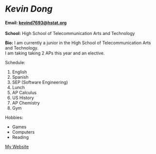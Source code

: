 # _**Kevin Dong**_

#### Email: kevind7693@hstat.org

**School:** High School of Telecommunication Arts and Technology 

**Bio:** I am currently a junior in the High School of Telecommunication Arts and Technology.  
I am taking taking 2 APs this year and an elective.   
    
Schedule:
1. English
2. Spanish 
3. SEP (Software Engineering)
4. Lunch
5. AP Calculus 
6. US History 
7. AP Chemistry 
8. Gym 

Hobbies:
* Games
* Computers 
* Reading 

[My Website](https://sites.google.com/a/hstat.org/kevind7693sep10/)